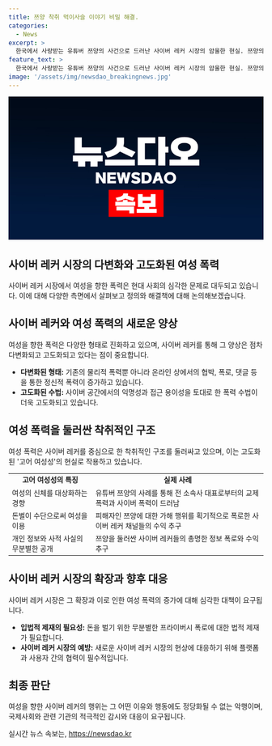 ```yaml
---
title: 쯔양 착취 먹이사슬 이야기 비밀 해결.
categories:
  - News
excerpt: >
  한국에서 사랑받는 유튜버 쯔양의 사건으로 드러난 사이버 레커 시장의 암울한 현실. 쯔양의 교제폭력과 유흥업소 일·채널들의 협박 등 4중 착취 구조, 고통에 대한 이해 없는 2차 가해로 여성혐오 사회의 양상까지 드러남. 여성학자들은 이를 고어 남성성의 현주소로 지적하며, 사이버 레커의 고통에 대한 이익 추구와 함께 여성 착취를 비판. 이는 기술 발달로 더욱 심화되는 문제로 다변화하고 있다.  
feature_text: >
  한국에서 사랑받는 유튜버 쯔양의 사건으로 드러난 사이버 레커 시장의 암울한 현실. 쯔양의 교제폭력과 유흥업소 일·채널들의 협박 등 4중 착취 구조, 고통에 대한 이해 없는 2차 가해로 여성혐오 사회의 양상까지 드러남. 여성학자들은 이를 고어 남성성의 현주소로 지적하며, 사이버 레커의 고통에 대한 이익 추구와 함께 여성 착취를 비판. 이는 기술 발달로 더욱 심화되는 문제로 다변화하고 있다.  
image: '/assets/img/newsdao_breakingnews.jpg'
---
```


<p><img src="/assets/img/newsdao_breakingnews.jpg" alt="koreaapp 속보" /></p>

<h2>사이버 레커 시장의 다변화와 고도화된 여성 폭력</h2>

<p data-ke-size="size16">사이버 레커 시장에서 여성을 향한 폭력은 현대 사회의 심각한 문제로 대두되고 있습니다. 이에 대해 다양한 측면에서 살펴보고 정의와 해결책에 대해 논의해보겠습니다.</p>

<h2>사이버 레커와 여성 폭력의 새로운 양상</h2>

<p data-ke-size="size16">여성을 향한 폭력은 다양한 형태로 진화하고 있으며, 사이버 레커를 통해 그 양상은 점차 다변화되고 고도화되고 있다는 점이 중요합니다.</p>

<ul>
  <li><b>다변화된 형태:</b> 기존의 물리적 폭력뿐 아니라 온라인 상에서의 협박, 폭로, 댓글 등을 통한 정신적 폭력이 증가하고 있습니다.</li>
  <li><b>고도화된 수법:</b> 사이버 공간에서의 익명성과 접근 용이성을 토대로 한 폭력 수법이 더욱 고도화되고 있습니다.</li>
</ul>

<h2>여성 폭력을 둘러싼 착취적인 구조</h2>

<p data-ke-size="size16">여성 폭력은 사이버 레커를 중심으로 한 착취적인 구조를 둘러싸고 있으며, 이는 고도화된 '고어 여성성'의 현실로 작용하고 있습니다.</p>

<table>
  <tr>
    <td style="text-align: center; height: 17px;"><b>고어 여성성의 특징</b></td>
    <td style="text-align: center; height: 17px;"><b>실제 사례</b></td>
  </tr>
  <tr>
    <td>여성의 신체를 대상화하는 경향</td>
    <td>유튜버 쯔양의 사례를 통해 전 소속사 대표로부터의 교제폭력과 사이버 폭력이 드러남</td>
  </tr>
  <tr>
    <td>돈벌이 수단으로써 여성을 이용</td>
    <td>피해자인 쯔양에 대한 가해 행위를 획기적으로 폭로한 사이버 레커 채널들의 수익 추구</td>
  </tr>
  <tr>
    <td>개인 정보와 사적 사실의 무분별한 공개</td>
    <td>쯔양을 둘러싼 사이버 레커들의 총명한 정보 폭로와 수익 추구</td>
  </tr>
</table>

<h2>사이버 레커 시장의 확장과 향후 대응</h2>

<p data-ke-size="size16">사이버 레커 시장은 그 확장과 이로 인한 여성 폭력의 증가에 대해 심각한 대책이 요구됩니다.</p>

<ul>
  <li><b>입법적 제재의 필요성:</b> 돈을 벌기 위한 무분별한 프라이버시 폭로에 대한 법적 제재가 필요합니다.</li>
  <li><b>사이버 레커 시장의 예방:</b> 새로운 사이버 레커 시장의 현상에 대응하기 위해 플랫폼과 사용자 간의 협력이 필수적입니다.</li>
</ul>

<h2>최종 판단</h2>

<p data-ke-size="size16">여성을 향한 사이버 레커의 행위는 그 어떤 이유와 행동에도 정당화될 수 없는 악행이며, 국제사회와 관련 기관의 적극적인 감시와 대응이 요구됩니다.</p>
실시간 뉴스 속보는, <a href="https://newsdao.kr" rel="dofollow">https://newsdao.kr</a>


